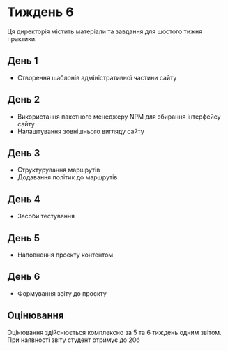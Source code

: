 # Тиждень 6

Ця директорія містить матеріали та завдання для шостого тижня практики.

## День 1
- Створення шаблонів адміністративної частини сайту

## День 2
- Використання пакетного менеджеру NPM для збирання інтерфейсу сайту
- Налаштування зовнішнього вигляду сайту

## День 3
- Структурування маршрутів
- Додавання політик до маршрутів

## День 4
- Засоби тестування

## День 5
- Наповнення проєкту контентом

## День 6
- Формування звіту до проєкту

## Оцінювання
Оцінювання здійснюється комплексно за 5 та 6 тиждень одним звітом. При наявності звіту студент отримує до 20б
